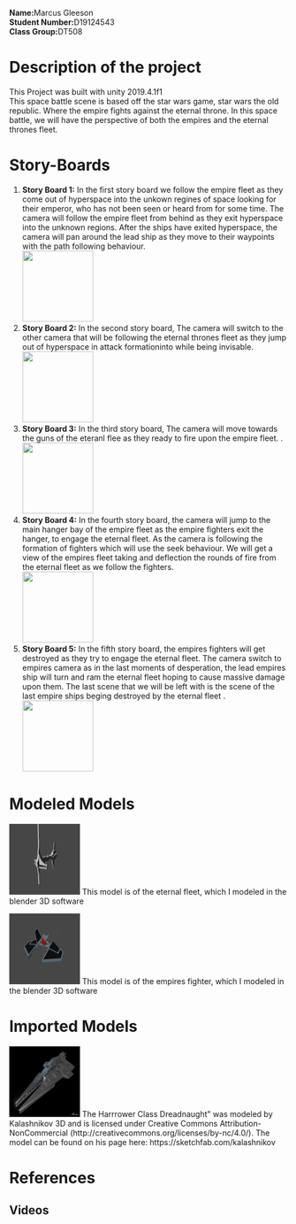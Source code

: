 <html>
<body>
<p><b>Name:</b>Marcus Gleeson<br>
<b>Student Number:</b>D19124543<br>
<b>Class Group:</b>DT508
</P>

<h1>Description of the project</h1>
<p>
This Project was built with unity 2019.4.1f1
<br>
This space battle scene is based off the star wars game, star wars the old republic. Where the empire fights against the eternal throne.
In this space battle, we will have the perspective of both the empires and the eternal thrones fleet.
</p>

<h1>Story-Boards</h1>
<p>
<ol>
  <li><b>Story Board 1:</b> In the first story board we follow the empire fleet as they come out of hyperspace into the unkown regines of space looking for their emperor, who has not been seen or heard from for some time. 
			    The camera will follow the empire fleet from behind as they exit hyperspace into the unknown regions.
			    After the ships have exited hyperspace, the camera will pan around the lead ship as they move to their waypoints with the path following behaviour.</li>
	<img src="/StoryBoard/1.png" style="width:128px;height:128px;">

 <li><b>Story Board 2:</b> In the second story board, The camera will switch to the other camera that will be following the eternal thrones fleet as they jump out of hyperspace in attack formationinto while being invisable.</li>
	<img src="/StoryBoard/2.png" style="width:128px;height:128px;">

 <li><b>Story Board 3:</b> In the third story board, The camera will move towards the guns of the eteranl flee as they ready to fire upon the empire fleet. .</li>
	<img src="/StoryBoard/3.png" style="width:128px;height:128px;">

 <li><b>Story Board 4:</b> In the fourth story board, the camera will jump to the main hanger bay of the empire fleet as the empire fighters exit the hanger, to engage the eternal fleet. 
			   As the camera is following the formation of fighters which will use the seek behaviour. We will get a view of the empires fleet taking and deflection the rounds of fire from the eternal fleet as we follow the fighters.</li>
	<img src="/StoryBoard/4.png" style="width:128px;height:128px;">

 <li><b>Story Board 5:</b> In the fifth story board, the empires fighters will get destroyed as they try to engage the eternal fleet. The camera switch to empires camera as in the last moments of desperation, the lead empires ship will turn and ram the eternal fleet hoping to cause massive damage upon them. 
			   The last scene that we will be left with is the scene of the last empire ships beging destroyed by the eternal fleet  .</li>
	<img src="/StoryBoard/5.png" style="width:128px;height:128px;">

  
</ol>
</P>


<h1>Modeled Models</h1>
<p>
<img src="/StoryBoard/7.png" style="width:128px;height:128px;"> 
This model is of the eternal fleet, which I modeled in the blender 3D software
</p>

<p>
<img src="/StoryBoard/8.png" style="width:128px;height:128px;"> 
This model is of the empires fighter, which I modeled in the blender 3D software
</p>


<h1>Imported Models</h1>
<p>
<img src="/StoryBoard/6.PNG" style="width:128px;height:128px;"> 
The Harrrower Class Dreadnaught" was modeled by Kalashnikov 3D and is licensed under Creative Commons Attribution-NonCommercial (http://creativecommons.org/licenses/by-nc/4.0/). 
The model can be found on his page here: https://sketchfab.com/kalashnikov</p>




<h1>References</h1>
<p>
<h2>Videos</h2>
<b> <br>
<b> <br>
<b> <br>
</p>


</body>
</html>
